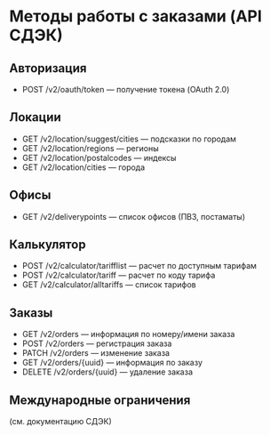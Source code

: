 # Методы работы с заказами (API СДЭК)

## Авторизация
- POST /v2/oauth/token — получение токена (OAuth 2.0)

## Локации
- GET /v2/location/suggest/cities — подсказки по городам
- GET /v2/location/regions — регионы
- GET /v2/location/postalcodes — индексы
- GET /v2/location/cities — города

## Офисы
- GET /v2/deliverypoints — список офисов (ПВЗ, постаматы)

## Калькулятор
- POST /v2/calculator/tarifflist — расчет по доступным тарифам
- POST /v2/calculator/tariff — расчет по коду тарифа
- GET /v2/calculator/alltariffs — список тарифов

## Заказы
- GET /v2/orders — информация по номеру/имени заказа
- POST /v2/orders — регистрация заказа
- PATCH /v2/orders — изменение заказа
- GET /v2/orders/{uuid} — информация по заказу
- DELETE /v2/orders/{uuid} — удаление заказа

## Международные ограничения
(см. документацию СДЭК) 